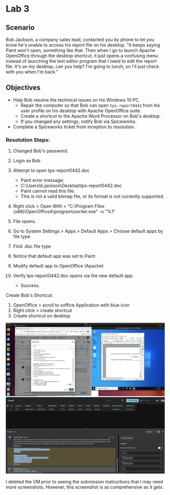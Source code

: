 # Lab 3

## Scenario

Bob Jackson, a company sales lead, contacted you by phone to let you know he's unable to access his report file on his desktop. "It keeps saying Paint won't open, something like that. Then when I go to launch Apache OpenOffice through the desktop shortcut, it just opens a confusing menu instead of launching the text editor program that I need to edit the report file. It's on my desktop, can you help? I'm going to lunch, so I'll just check with you when I'm back."

## Objectives

- Help Bob resolve the technical issues on his Windows 10 PC.
  - Repair the computer so that Bob can open `tps-report0442` from his user profile on his desktop with Apache OpenOffice suite.
  - Create a shortcut to the Apache Word Processor on Bob's desktop.
  - If you changed any settings, notify Bob via Spiceworks.
- Complete a Spiceworks ticket from inception to resolution.

### Resolution Steps:
1. Changed Bob's password.
2. Login as Bob
3. Attempt to open tps-report0442.doc
   - Paint error message:
   - C:\Users\b.jackson\Desktop\tps-report0442.doc
   - Paint cannot read this file.
   - This is not a valid bitmap file, or its format is not currently supported.

4. Right click > Open With > "C:\Program Files (x86)\OpenOffice4\program\\swriter.exe" -o "%1"
5. File opens.
6. Go to System Settings > Apps > Default Apps > Choose default apps by file type
7. Find .doc file type
8. Notice that default app was set to Paint
9. Modify default app to OpenOffice (Apache)
10. Verify tps-report0442.doc opens via the new default app.
    - Success.

Create Bob's Shortcut:
1. OpenOffice > scroll to soffice Application wtih blue icon
2. Right click > create shortcut
3. Create shortcut on desktop

![Ticket Resolutions](media/lab3.png)
![Ticket Closed](media/lab3a.png)

I deleted the VM prior to seeing the submission instructions that I may need more screenshots.  However, this screenshot is as comprehensive as it gets.
